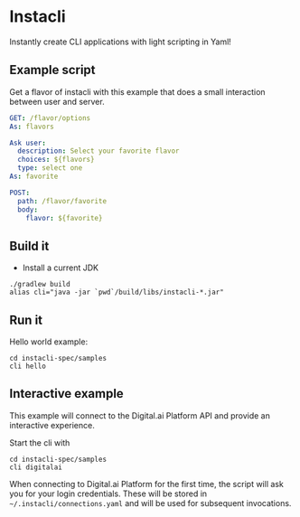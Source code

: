 # Instacli

Instantly create CLI applications with light scripting in Yaml!

## Example script

Get a flavor of instacli with this example that does a small interaction between user and server.

```yaml
GET: /flavor/options
As: flavors

Ask user:
  description: Select your favorite flavor
  choices: ${flavors}
  type: select one
As: favorite

POST:
  path: /flavor/favorite
  body:
    flavor: ${favorite}
```

## Build it

* Install a current JDK

```commandline
./gradlew build
alias cli="java -jar `pwd`/build/libs/instacli-*.jar"
```

## Run it

Hello world example:

```commandline
cd instacli-spec/samples
cli hello
```

## Interactive example

This example will connect to the Digital.ai Platform API and provide an interactive experience.

Start the cli with

```commandline
cd instacli-spec/samples
cli digitalai
```

When connecting to Digital.ai Platform for the first time, the script will ask you for your login credentials. These will be stored
in `~/.instacli/connections.yaml` and will be used for subsequent invocations.
